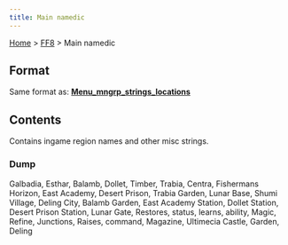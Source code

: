 ```yaml
---
title: Main namedic
---
```


[Home](Main%20Page.md) > [FF8](FF8.md) > Main namedic

## Format

Same format as: **[Menu\_mngrp\_strings\_locations][]**

## Contents

Contains ingame region names and other misc strings.

### Dump

Galbadia, Esthar, Balamb, Dollet, Timber, Trabia, Centra, Fishermans
Horizon, East Academy, Desert Prison, Trabia Garden, Lunar Base, Shumi
Village, Deling City, Balamb Garden, East Academy Station, Dollet
Station, Desert Prison Station, Lunar Gate, Restores, status, learns,
ability, Magic, Refine, Junctions, Raises, command, Magazine, Ultimecia
Castle, Garden, Deling

  [Menu\_mngrp\_strings\_locations]: http://wiki.ffrtt.ru/index.php/FF8/Menu_mngrp_strings_locations
